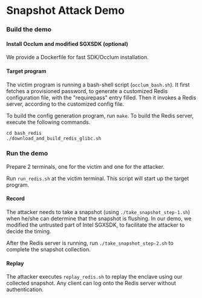 # Snapshot Attack Demo

### Build the demo

#### Install Occlum and modified SGXSDK (optional)

We provide a Dockerfile for fast SDK/Occlum installation.

#### Target program

The victim program is running a bash-shell script (`occlum_bash.sh`). It first fetches a provisioned password, to generate a customized Redis configuration file, with the "requirepass" entry filled. Then it invokes a Redis server, according to the customized config file.

To build the config generation program, run `make`. To build the Redis server, execute the following commands.

```
cd bash_redis
./download_and_build_redis_glibc.sh
```

### Run the demo

Prepare 2 terminals, one for the victim and one for the attacker.

Run `run_redis.sh` at the victim terminal. This script will start up the target program.

#### Record

The attacker needs to take a snapshot (using `./take_snapshot_step-1.sh`) when he/she can determine that the snapshot is flushing. In our demo, we modified the untrusted part of Intel SGXSDK, to facilitate the attacker to decide the timing.

After the Redis server is running, run `./take_snapshot_step-2.sh` to complete the snapshot collection.

#### Replay

The attacker executes `replay_redis.sh` to replay the enclave using our collected snapshot. Any client can log onto the Redis server without authentication.
